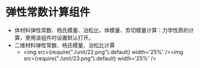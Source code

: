 # 弹性常数计算组件

- 体材料弹性常数、杨氏模量、泊松比、体模量、剪切模量计算：力学性质的计算，使用该组件时设置默认打开。
- 二维材料弹性常数、杨氏模量、泊松比计算
  - <img src={require("./unit/22.png").default} width='25%' /><img src={require("./unit/23.png").default} width='25%' />